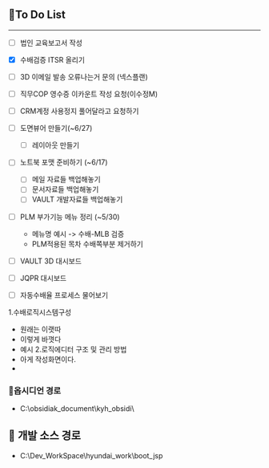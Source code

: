 
## 📌To Do List
---

- [ ] 법인 교육보고서 작성
- [x] 수배검증 ITSR 올리기
- [ ] 3D 이메일 발송 오류나는거 문의 (넥스플랜)
- [ ] 직무COP 영수증 이카운트 작성 요청(이수정M)
- [ ] CRM계정 사용정지 풀어달라고 요청하기



- [ ] 도면뷰어 만들기(~6/27)
	- [ ] 레이아웃 만들기
- [ ] 노트북 포맷 준비하기 (~6/17)
	- [ ] 메일 자료들 백업해놓기
	- [ ] 문서자료들 백업해놓기
	- [ ] VAULT 개발자료들 백업해놓기
- [ ] PLM 부가기능 메뉴 정리 (~5/30)
	- 메뉴명 예시 -> 수배-MLB 검증
	- PLM적용된 목차 수배쪽부분 제거하기
- [ ] VAULT 3D 대시보드
- [ ] JQPR 대시보드
- [ ] 자동수배율 프로세스 물어보기


1.수배로직시스템구성
- 원래는 이랫따
- 이렇게 바꼇다
- 예시
2.로직에디터 구조 및 관리 방법
- 아게 작성화면이다.
- 

### 🔗옵시디언 경로
- C:\obsidiak_document\kyh_obsidi\


## **🔗** 개발 소스 경로
- C:\Dev_WorkSpace\hyundai_work\boot_jsp
